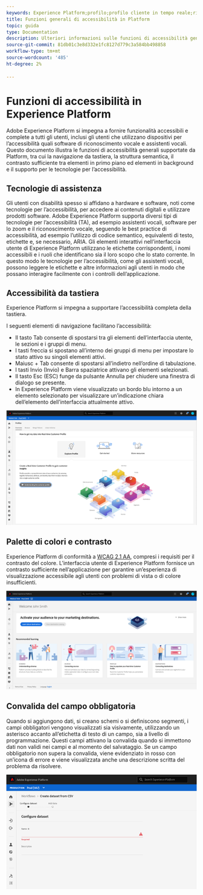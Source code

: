 ```yaml
---
keywords: Experience Platform;profilo;profilo cliente in tempo reale;risoluzione dei problemi;API;profilo unificato;profilo unificato;unificato;profilo;rtcp;grafici XDM
title: Funzioni generali di accessibilità in Platform
topic: guida
type: Documentation
description: Ulteriori informazioni sulle funzioni di accessibilità generali supportate da Adobe Experience Platform, tra cui navigazione da tastiera, palette di colori e contrasto e supporto per la tecnologia per l’accessibilità.
source-git-commit: 81db01c3e8d332e1fc8127d779c3a584bb498858
workflow-type: tm+mt
source-wordcount: '485'
ht-degree: 2%

---
```



# Funzioni di accessibilità in Experience Platform

Adobe Experience Platform si impegna a fornire funzionalità accessibili e complete a tutti gli utenti, inclusi gli utenti che utilizzano dispositivi per l’accessibilità quali software di riconoscimento vocale e assistenti vocali. Questo documento illustra le funzioni di accessibilità generali supportate da Platform, tra cui la navigazione da tastiera, la struttura semantica, il contrasto sufficiente tra elementi in primo piano ed elementi in background e il supporto per le tecnologie per l’accessibilità.

## Tecnologie di assistenza

Gli utenti con disabilità spesso si affidano a hardware e software, noti come tecnologie per l’accessibilità, per accedere ai contenuti digitali e utilizzare prodotti software. Adobe Experience Platform supporta diversi tipi di tecnologie per l’accessibilità (TA), ad esempio assistenti vocali, software per lo zoom e il riconoscimento vocale, seguendo le best practice di accessibilità, ad esempio l’utilizzo di codice semantico, equivalenti di testo, etichette e, se necessario, ARIA. Gli elementi interattivi nell’interfaccia utente di Experience Platform utilizzano le etichette corrispondenti, i nomi accessibili e i ruoli che identificano sia il loro scopo che lo stato corrente. In questo modo le tecnologie per l’accessibilità, come gli assistenti vocali, possono leggere le etichette e altre informazioni agli utenti in modo che possano interagire facilmente con i controlli dell’applicazione.

## Accessibilità da tastiera

Experience Platform si impegna a supportare l’accessibilità completa della tastiera.

I seguenti elementi di navigazione facilitano l’accessibilità:
* Il tasto Tab consente di spostarsi tra gli elementi dell’interfaccia utente, le sezioni e i gruppi di menu.
* I tasti freccia si spostano all’interno dei gruppi di menu per impostare lo stato attivo su singoli elementi attivi.
* Maiusc + Tab consente di spostarsi all’indietro nell’ordine di tabulazione.
* I tasti Invio (Invio) e Barra spaziatrice attivano gli elementi selezionati.
* Il tasto Esc (ESC) funge da pulsante Annulla per chiudere una finestra di dialogo se presente.
* In Experience Platform viene visualizzato un bordo blu intorno a un elemento selezionato per visualizzare un’indicazione chiara dell’elemento dell’interfaccia attualmente attivo.

![Bordo blu intorno a un elemento selezionato per indicare che è stato applicato lo stato attivo.](images/profile-overview-tab.png)

## Palette di colori e contrasto

Experience Platform di conformità a [WCAG 2.1 AA](https://www.w3.org/TR/WCAG/), compresi i requisiti per il contrasto del colore. L’interfaccia utente di Experience Platform fornisce un contrasto sufficiente nell’applicazione per garantire un’esperienza di visualizzazione accessibile agli utenti con problemi di vista o di colore insufficienti.

![La palette di colori e il contrasto presenti nella home page dell’interfaccia utente di Experience Platform.](images/homepage.png)

## Convalida del campo obbligatoria

Quando si aggiungono dati, si creano schemi o si definiscono segmenti, i campi obbligatori vengono visualizzati sia visivamente, utilizzando un asterisco accanto all’etichetta di testo di un campo, sia a livello di programmazione. Questi campi attivano la convalida quando si immettono dati non validi nei campi e al momento del salvataggio. Se un campo obbligatorio non supera la convalida, viene evidenziato in rosso con un’icona di errore e viene visualizzata anche una descrizione scritta del problema da risolvere.

![Un primo elemento di un campo obbligatorio che non ha superato la convalida. Il campo viene visualizzato in rosso ed è presente un&#39;icona di errore.](images/field-validation.png)